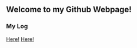 ## Welcome to my Github Webpage!


### My Log
[Here!](https://github.com/Constantine-Kevin/os202/blob/master/TXT/mylog.txt)
[Here!](TXT/mylog.txt)


